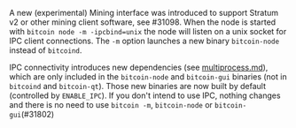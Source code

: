 A new (experimental) Mining interface was introduced to support Stratum v2 or other mining client software, see #31098. When the node is started with `bitcoin node -m -ipcbind=unix` the node will listen on a unix socket for IPC client connections. The `-m` option launches a new binary `bitcoin-node` instead of `bitcoind`.

IPC connectivity introduces new dependencies (see [multiprocess.md](multiprocess.md)), which are only included in the `bitcoin-node` and `bitcoin-gui` binaries (not in `bitcoind` and `bitcoin-qt`). Those new binaries are now built by default (controlled by `ENABLE_IPC`). If you don't intend to use IPC, nothing changes and there is no need to use `bitcoin -m`, `bitcoin-node` or `bitcoin-gui`(#31802)
